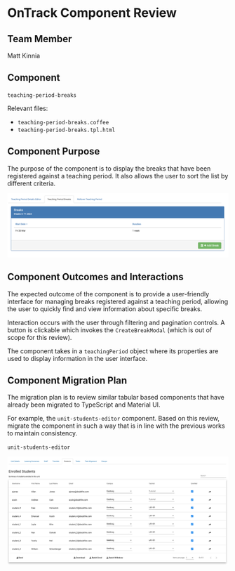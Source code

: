 # OnTrack Component Review

## Team Member
Matt Kinnia


## Component

``teaching-period-breaks``

Relevant files:
-   ``teaching-period-breaks.coffee``
-   ``teaching-period-breaks.tpl.html``


## Component Purpose

The purpose of the component is to display the breaks that have been registered against a teaching period. It also allows the user to sort the list by different criteria.

![teaching-period-breaks](Resources/teaching-period-breaks.png)

## Component Outcomes and Interactions

The expected outcome of the component is to provide a user-friendly interface for managing breaks registered against a teaching period, allowing the user to quickly find and view information about specific breaks. 

Interaction occurs with the user through filtering and pagination controls. A button is clickable which invokes the ``CreateBreakModal`` (which is out of scope for this review).

The component takes in a ``teachingPeriod`` object where its properties are used to display information in the user interface.

## Component Migration Plan

The migration plan is to review similar tabular based components that have already been migrated to TypeScript and Material UI.

For example, the ``unit-students-editor`` component. Based on this review, migrate the component in such a way that is in line with the previous works to maintain consistency.

``unit-students-editor``

![unit-students-editor](Resources/unit-students-editor.png)
